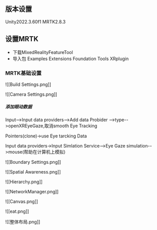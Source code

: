 
## 版本设置
Unity2022.3.60f1
MRTK2.8.3

## 设置MRTK

- 下载MixedRealityFeatureTool
- 导入包 Examples Extensions Foundation Tools XRplugin

### MRTK基础设置

![[Build Settings.png]]


![[Camera Settings.png]]


##### 添加眼动数据

Input-->Input data providers-->Add data Probider -->type-->openXREyeGaze,取消smooth Eye Tracking

Pointers(clone)->use Eye tarcking Data

Input data providers->Input Simlation Service-->Eye Gaze simulation-->mouse(帮助在计算机上模拟)


![[Boundary Settings.png]]


![[Spatial Awareness.png]]



![[Hierarchy.png]]


![[NetworkManager.png]]

![[Canvas.png]]


![[eat.png]]

![[整体布局.png]]
